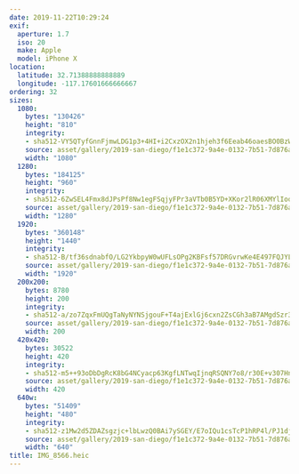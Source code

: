```yaml
---
date: 2019-11-22T10:29:24
exif:
  aperture: 1.7
  iso: 20
  make: Apple
  model: iPhone X
location:
  latitude: 32.71388888888889
  longitude: -117.17601666666667
ordering: 32
sizes:
  1080:
    bytes: "130426"
    height: "810"
    integrity:
    - sha512-VY5QTyfGnnFjmwLDG1p3+4HI+i2CxzOX2n1hjeh3f6Eeab46oaesBO0BzWqsZ49skDNzZxS43ek/MAHfEhsw7Q==
    source: asset/gallery/2019-san-diego/f1e1c372-9a4e-0132-7b51-7d876af336fe~1080.jpg
    width: "1080"
  1280:
    bytes: "184125"
    height: "960"
    integrity:
    - sha512-6ZwSEL4Fmx8dJPsPf8Nw1egFSqjyFPr3aVTb0B5YD+XKor2lR06XMYlIoqBVvfjJDSfwyLmBz3h0HyxD/rQqbg==
    source: asset/gallery/2019-san-diego/f1e1c372-9a4e-0132-7b51-7d876af336fe~1280.jpg
    width: "1280"
  1920:
    bytes: "360148"
    height: "1440"
    integrity:
    - sha512-B/tf36sdnabfO/LG2YkbpyW0wUFLsOPg2KBFsf57DRGvrwKe4E497FQJYLdl6Fi82JyVt55OTTUdU6m26ryXDg==
    source: asset/gallery/2019-san-diego/f1e1c372-9a4e-0132-7b51-7d876af336fe~1920.jpg
    width: "1920"
  200x200:
    bytes: 8780
    height: 200
    integrity:
    - sha512-a/zo7ZqxFmUQgTaNyNYNSjgouF+T4ajExlGj6cxn2ZsCGh3aB7AMgdSzr3pMSsfD3rdZdE5ScpcPyoRZF5HnZw==
    source: asset/gallery/2019-san-diego/f1e1c372-9a4e-0132-7b51-7d876af336fe~200x200.jpg
    width: 200
  420x420:
    bytes: 30522
    height: 420
    integrity:
    - sha512-m5++93oDbDgRcK8bG4NCyacp63KgfLNTwqIjnqRSQNY7o8/r30E+v307Hnduv2uMzsB2eFB0a665Z0HdO3rpMA==
    source: asset/gallery/2019-san-diego/f1e1c372-9a4e-0132-7b51-7d876af336fe~420x420.jpg
    width: 420
  640w:
    bytes: "51409"
    height: "480"
    integrity:
    - sha512-z1Mw2d5ZDAZsgzjc+lbLwzQ0BAi7ySGEY/E7oIQu1csTcP1hRP4l/PJ1djy6cpcYhQ4VhvUh0egRBWOwT86hGQ==
    source: asset/gallery/2019-san-diego/f1e1c372-9a4e-0132-7b51-7d876af336fe~640w.jpg
    width: "640"
title: IMG_8566.heic
---
```


